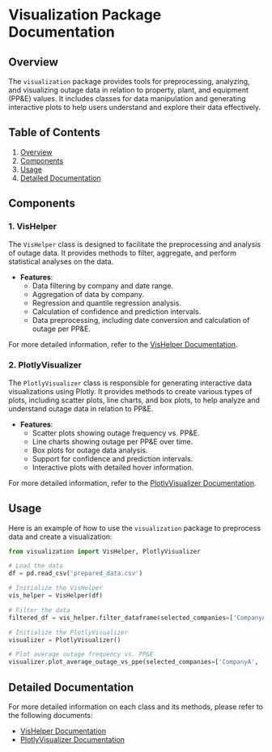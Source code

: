 
# Visualization Package Documentation

## Overview

The `visualization` package provides tools for preprocessing, analyzing, and visualizing outage data in relation to property, plant, and equipment (PP&E) values. It includes classes for data manipulation and generating interactive plots to help users understand and explore their data effectively.

## Table of Contents

1. [Overview](#overview)
2. [Components](#components)
3. [Usage](#usage)
4. [Detailed Documentation](#detailed-documentation)

## Components

### 1. VisHelper
The `VisHelper` class is designed to facilitate the preprocessing and analysis of outage data. It provides methods to filter, aggregate, and perform statistical analyses on the data.

- **Features**:
  - Data filtering by company and date range.
  - Aggregation of data by company.
  - Regression and quantile regression analysis.
  - Calculation of confidence and prediction intervals.
  - Data preprocessing, including date conversion and calculation of outage per PP&E.

For more detailed information, refer to the [VisHelper Documentation](docs/VisHelper.md).

### 2. PlotlyVisualizer
The `PlotlyVisualizer` class is responsible for generating interactive data visualizations using Plotly. It provides methods to create various types of plots, including scatter plots, line charts, and box plots, to help analyze and understand outage data in relation to PP&E.

- **Features**:
  - Scatter plots showing outage frequency vs. PP&E.
  - Line charts showing outage per PP&E over time.
  - Box plots for outage data analysis.
  - Support for confidence and prediction intervals.
  - Interactive plots with detailed hover information.

For more detailed information, refer to the [PlotlyVisualizer Documentation](docs/PlotlyVisualizer.md).

## Usage

Here is an example of how to use the `visualization` package to preprocess data and create a visualization:

```python
from visualization import VisHelper, PlotlyVisualizer

# Load the data
df = pd.read_csv('prepared_data.csv')

# Initialize the VisHelper
vis_helper = VisHelper(df)

# Filter the data
filtered_df = vis_helper.filter_dataframe(selected_companies=['CompanyA', 'CompanyB'], start_date='2021-01-01', end_date='2023-01-01')

# Initialize the PlotlyVisualizer
visualizer = PlotlyVisualizer()

# Plot average outage frequency vs. PP&E
visualizer.plot_average_outage_vs_ppe(selected_companies=['CompanyA', 'CompanyB'], start_date='2021-01-01', end_date='2023-01-01')
```


## Detailed Documentation

For more detailed information on each class and its methods, please refer to the following documents:

- [VisHelper Documentation](docs/VisHelper.md)
- [PlotlyVisualizer Documentation](docs/PlotlyVisualizer.md)

